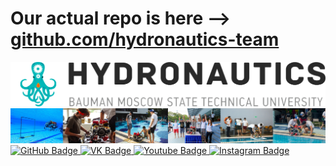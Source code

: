 # Our actual repo is here --> [github.com/hydronautics-team](https://github.com/hydronautics-team)

<div align="center" >
<a href="https://github.com/hydronautics-team"> 
<img src="https://github.com/bmstu/bmstu/blob/b8280581ffcb9d17e9570a38dc39196d1e27f7ae/logos/hydronautics/hydronautics_logo.jpg" width="600"/></a>
</div>

 
<div align="center" >
<a href="https://github.com/hydronautics-team"> 
<img src="https://github.com/bmstu/bmstu/blob/0055ad6448599aeb9a2f279b943fecf824bfad81/logos/hydronautics/hydronautics_header.png"/></a>
</div>


<div id="badges">
  <a href="https://github.com/hydronautics-team">
    <img src="https://img.shields.io/badge/GitHub-100000?style=for-the-badge&logo=github&logoColor=white" alt="GitHub Badge"/>
  </a>
  <a href="https://vk.com/hydronautics">
    <img src="https://img.shields.io/badge/вконтакте-%232E87FB.svg?&style=for-the-badge&logo=vk&logoColor=white" alt="VK Badge"/>
  </a>
  <a href="https://www.youtube.com/channel/UC0Fo9JXRShJFGhzbZiWTJYQ/featured">
    <img src="https://img.shields.io/badge/YouTube-red?style=for-the-badge&logo=youtube&logoColor=white" alt="Youtube Badge"/>
  </a>
  <a href="https://instagram.com/hydronautics">
    <img src="https://img.shields.io/badge/Instagram-E4405F?style=for-the-badge&logo=instagram&logoColor=white" alt="Instagram Badge"/>
  </a>
</div>
